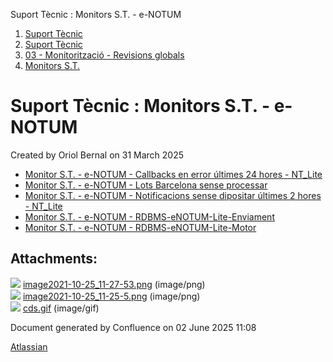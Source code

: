Suport Tècnic : Monitors S.T. - e-NOTUM  

1.  [Suport Tècnic](index.md)
2.  [Suport Tècnic](13893782.md)
3.  [03 - Monitorització - Revisions globals](26313327.md)
4.  [Monitors S.T.](Monitors-S.T._41522177.md)

Suport Tècnic : Monitors S.T. - e-NOTUM
=======================================

Created by Oriol Bernal on 31 March 2025

*   [Monitor S.T. - e-NOTUM - Callbacks en error últimes 24 hores - NT\_Lite](/pages/viewpage.action?pageId=39911565 "Monitor S.T. - e-NOTUM - Callbacks en error últimes 24 hores - NT_Lite")
*   [Monitor S.T. - e-NOTUM - Lots Barcelona sense processar](/display/SII/Monitor+S.T.+-+e-NOTUM+-+Lots+Barcelona+sense+processar "Monitor S.T. - e-NOTUM - Lots Barcelona sense processar")
*   [Monitor S.T. - e-NOTUM - Notificacions sense dipositar últimes 2 hores - NT\_Lite](/pages/viewpage.action?pageId=39911554 "Monitor S.T. - e-NOTUM - Notificacions sense dipositar últimes 2 hores - NT_Lite")
*   [Monitor S.T. - e-NOTUM - RDBMS-eNOTUM-Lite-Enviament](/display/SII/Monitor+S.T.+-+e-NOTUM+-+RDBMS-eNOTUM-Lite-Enviament "Monitor S.T. - e-NOTUM - RDBMS-eNOTUM-Lite-Enviament")
*   [Monitor S.T. - e-NOTUM - RDBMS-eNOTUM-Lite-Motor](/display/SII/Monitor+S.T.+-+e-NOTUM+-+RDBMS-eNOTUM-Lite-Motor "Monitor S.T. - e-NOTUM - RDBMS-eNOTUM-Lite-Motor")

Attachments:
------------

![](images/icons/bullet_blue.gif) [image2021-10-25\_11-27-53.png](attachments/128647222/128647223.png) (image/png)  
![](images/icons/bullet_blue.gif) [image2021-10-25\_11-25-5.png](attachments/128647222/128647224.png) (image/png)  
![](images/icons/bullet_blue.gif) [cds.gif](attachments/128647222/128647225.gif) (image/gif)  

Document generated by Confluence on 02 June 2025 11:08

[Atlassian](http://www.atlassian.com/)